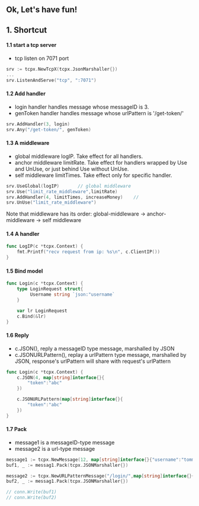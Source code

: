 ## Ok, Let's have fun!

## 1. Shortcut
#### 1.1 start a tcp server
- tcp listen on 7071 port

```go
srv := tcpx.NewTcpX(tcpx.JsonMarshaller{})
...
srv.ListenAndServe("tcp", ":7071")
```

#### 1.2 Add handler
- login handler handles message whose messageID is 3.
- genToken handler handles message whose urlPattern is '/get-token/'
```go
srv.AddHandler(3, login)
srv.Any("/get-token/", genToken)
```

#### 1.3 A middleware
- global middleware logIP. Take effect for all handlers.
- anchor middleware limitRate. Take effect for handlers wrapped by Use and UnUse, or just behind Use without UnUse.
- self middleware limitTimes. Take effect only for specific handler.
```go
srv.UseGlobal(logIP)       // global middleware
srv.Use("limit_rate_middleware",limitRate)
srv.AddHandler(4, limitTimes, increaseMoney)    //
srv.UnUse("limit_rate_middleware")
```

Note that middleware has its order: global-middleware -> anchor-middleware -> self middleware

#### 1.4 A handler
```go
func LogIP(c *tcpx.Context) {
    fmt.Printf("recv request from ip: %s\n", c.ClientIP())
}
```

#### 1.5 Bind model
```go
func Login(c *tcpx.Context) {
    type LoginRequest struct{
         Username string `json:"username`
    }

    var lr LoginRequest
    c.Bind(&lr)
}
```

#### 1.6 Reply
- c.JSON(), reply a messageID type message, marshalled by JSON
- c.JSONURLPattern(), replay a urlPattern type message, marshalled by JSON, response's urlPattern will share with request's urlPattern
```go
func Login(c *tcpx.Context) {
    c.JSON(4, map[string]interface{}{
        "token":"abc"
    })

    c.JSONURLPattern(map[string]interface{}{
        "token":"abc"
    })
}
```

#### 1.7 Pack
- message1 is a messageID-type message
- message2 is a url-type message
```go
message1 := tcpx.NewMessage(12, map[string]interface{}{"username":"tommy"})
buf1, _ := messag1.Pack(tcpx.JSONMarshaller{})

message2 := tcpx.NewURLPatternMessage("/login/",map[string]interface{}{"username":"tommy"})
buf2, _ := messag1.Pack(tcpx.JSONMarshaller{})

// conn.Write(buf1)
// conn.Write(buf2)
```
